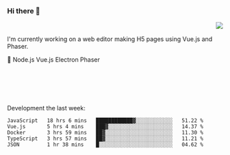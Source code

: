 ### Hi there 👋

<img align="right" src="https://github-readme-stats.vercel.app/api?username=jasonpanggo"/>

<br>
<p align="left">
I'm currently working on a web editor making H5 pages using Vue.js and Phaser.
</p>
<p align="left">
📖 Node.js Vue.js Electron Phaser
</p>
<br>
<br>
<br>
<br>

Development the last week:
<!--START_SECTION:waka-->
```text
JavaScript   18 hrs 6 mins   ████████████▓░░░░░░░░░░░░   51.22 % 
Vue.js       5 hrs 4 mins    ███▓░░░░░░░░░░░░░░░░░░░░░   14.37 % 
Docker       3 hrs 59 mins   ██▓░░░░░░░░░░░░░░░░░░░░░░   11.30 % 
TypeScript   3 hrs 57 mins   ██▓░░░░░░░░░░░░░░░░░░░░░░   11.21 % 
JSON         1 hr 38 mins    █░░░░░░░░░░░░░░░░░░░░░░░░   04.62 % 
```
<!--END_SECTION:waka-->

<!--
**JASONPANGGO/jasonpanggo** is a ✨ _special_ ✨ repository because its `README.md` (this file) appears on your GitHub profile.

Here are some ideas to get you started:

- 🔭 I’m currently working on ...
- 🌱 I’m currently learning ...
- 👯 I’m looking to collaborate on ...
- 🤔 I’m looking for help with ...
- 💬 Ask me about ...
- 📫 How to reach me: ...
- 😄 Pronouns: ...
- ⚡ Fun fact: ...
-->
